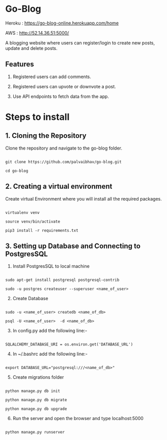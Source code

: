 
  

  

# Go-Blog

Heroku : https://go-blog-online.herokuapp.com/home

AWS : http://52.14.36.51:5000/

  
  

A blogging website where users can register/login to create new posts, update and delete posts.

  

  

## Features

  

  

1. Registered users can add comments.

  

  

2. Registered users can upvote or downvote a post.

  

  

3. Use API endpoints to fetch data from the app.

  

  

  

# Steps to install

  

  

  

## 1. Cloning the Repository

  

  

Clone the repository and navigate to the go-blog folder.

  

  

```

git clone https://github.com/palvaibhav/go-blog.git

cd go-blog

```

  

  

## 2. Creating a virtual environment

  

  

Create virtual Environment where you will install all the required packages.

  

  

```

virtualenv venv

source venv/bin/activate

pip3 install -r requirements.txt

```

  

  

  

## 3. Setting up Database and Connecting to PostgresSQL

  

  

1. Install PostgresSQL to local machine

  

  

```

sudo apt-get install postgresql postgresql-contrib

sudo -u postgres createuser --superuser <name_of_user>

```

  

  

2. Create Database

  

```

sudo -u <name_of_user> createdb <name_of_db>

psql -U <name_of_user>  -d <name_of_db>

```

  

  

3. In config.py add the following line:-

  

```

SQLALCHEMY_DATABASE_URI = os.environ.get('DATABASE_URL')

```

  

4. In ~/.bashrc add the following line:-

  

```

export DATABASE_URL="postgresql:///<name_of_db>"

```

  

  

5. Create migrations folder

  

```

python manage.py db init

python manage.py db migrate

python manage.py db upgrade

```

  

6. Run the server and  open the browser and  type localhost:5000

  

  

```

python manage.py runserver

```

